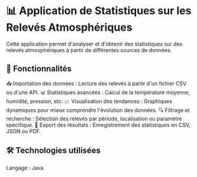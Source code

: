 # 📊 Application de Statistiques sur les Relevés Atmosphériques
Cette application permet d'analyser et d'obtenir des statistiques sur des relevés atmosphériques à partir de différentes sources de données.

## 🚀 Fonctionnalités
📥 Importation des données : Lecture des relevés à partir d'un fichier CSV ou d'une API.
📊 Statistiques avancées : Calcul de la température moyenne, humidité, pression, etc.
📈 Visualisation des tendances : Graphiques dynamiques pour mieux comprendre l'évolution des données.
🔍 Filtrage et recherche : Sélection des relevés par période, localisation ou paramètre spécifique.
💾 Export des résultats : Enregistrement des statistiques en CSV, JSON ou PDF.

## 🛠️ Technologies utilisées
Langage : Java
